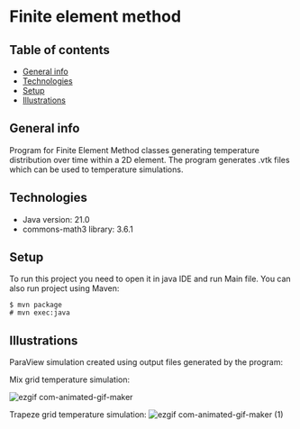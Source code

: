 <h1>Finite element method</h1>

## Table of contents
* [General info](#general-info)
* [Technologies](#technologies)
* [Setup](#setup)
* [Illustrations](#illustrations)

## General info
Program for Finite Element Method classes generating temperature distribution over time within a 2D element. The program generates .vtk files which can be used to temperature simulations.

## Technologies
* Java version: 21.0
* commons-math3 library: 3.6.1

## Setup
To run this project you need to open it in java IDE and run Main file. You can also run project using Maven:
```
$ mvn package
# mvn exec:java
```
## Illustrations

ParaView simulation created using output files generated by the program:

Mix grid temperature simulation:

![ezgif com-animated-gif-maker](https://github.com/bindasp/FEM/assets/116794638/2228b048-fe77-4aba-9b6c-72c667fdcbab)

Trapeze grid temperature simulation:
![ezgif com-animated-gif-maker (1)](https://github.com/bindasp/FEM/assets/116794638/25d82d5e-c5a1-49c4-b5e1-d6c7ebc761ee)

